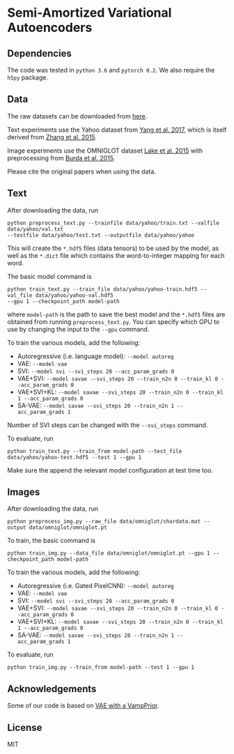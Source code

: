 # Semi-Amortized Variational Autoencoders

## Dependencies
The code was tested in `python 3.6` and `pytorch 0.2`. We also require the `h5py` package.

## Data
The raw datasets can be downloaded from [here](https://drive.google.com/file/d/1PecZKhrPkMZmvMyiOJfMS-FsHW3FE0rH/view?usp=sharing).

Text experiments use the Yahoo dataset from [Yang et al. 2017](https://arxiv.org/pdf/1702.08139.pdf), which is itself derived from [Zhang et al. 2015](https://arxiv.org/abs/1509.01626). 

Image experiments use the OMNIGLOT dataset [Lake et al. 2015](https://cims.nyu.edu/~brenden/LakeEtAl2015Science.pdf) with preprocessing from [Burda et al. 2015](https://arxiv.org/pdf/1509.00519.pdf).

Please cite the original papers when using the data.

## Text
After downloading the data, run
```
python preprocess_text.py --trainfile data/yahoo/train.txt --valfile data/yahoo/val.txt
--testfile data/yahoo/test.txt --outputfile data/yahoo/yahoo
```
This will create the `*.hdf5` files (data tensors) to be used by the model, as well as the `*.dict`
file which contains the word-to-integer mapping for each word.

The basic model command is
```
python train_text.py --train_file data/yahoo/yahoo-train.hdf5 --val_file data/yahoo/yahoo-val.hdf5
--gpu 1 --checkpoint_path model-path
```
where `model-path` is the path to save the best model and the `*.hdf5` files are obtained from running `preprocess_text.py`. You can specify which GPU to use by changing the input to the `--gpu` command.

To train the various models, add the following:  
- Autoregressive (i.e. language model): `--model autoreg`  
- VAE: `--model vae`  
- SVI: `--model svi --svi_steps 20 --acc_param_grads 0`  
- VAE+SVI: `--model savae --svi_steps 20 --train_n2n 0 --train_kl 0 --acc_param_grads 0`  
- VAE+SVI+KL: `--model savae --svi_steps 20 --train_n2n 0 --train_kl 1 --acc_param_grads 0`  
- SA-VAE: `--model savae --svi_steps 20 --train_n2n 1 --acc_param_grads 1`  

Number of SVI steps can be changed with the `--svi_steps` command. 

To evaluate, run
```
python train_text.py --train_from model-path --test_file data/yahoo/yahoo-test.hdf5 --test 1 --gpu 1
```
Make sure the append the relevant model configuration at test time too.

## Images
After downloading the data, run
```
python preprocess_img.py --raw_file data/omniglot/chardata.mat --output data/omniglot/omniglot.pt
```

To train, the basic command is
```
python train_img.py --data_file data/omniglot/omniglot.pt --gpu 1 --checkpoint_path model-path
```

To train the various models, add the following:  
- Autoregressive (i.e. Gated PixelCNN): `--model autoreg`  
- VAE: `--model vae`  
- SVI: `--model svi --svi_steps 20 --acc_param_grads 0`  
- VAE+SVI: `--model savae --svi_steps 20 --train_n2n 0 --train_kl 0 --acc_param_grads 0`    
- VAE+SVI+KL: `--model savae --svi_steps 20 --train_n2n 0 --train_kl 1 --acc_param_grads 0`  
- SA-VAE: `--model savae --svi_steps 20 --train_n2n 1 --acc_param_grads 1`  

To evaluate, run
```
python train_img.py --train_from model-path --test 1 --gpu 1
```

## Acknowledgements
Some of our code is based on [VAE with a VampPrior](https://github.com/jmtomczak/vae_vampprior).

## License
MIT